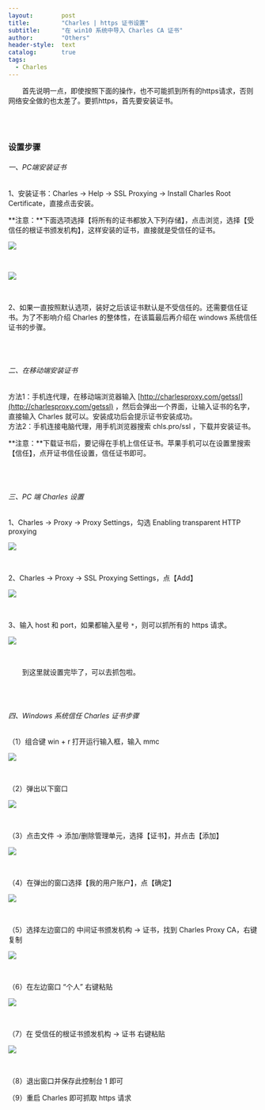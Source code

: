 ```yaml
---
layout:        post
title:         "Charles | https 证书设置"
subtitle:      "在 win10 系统中导入 Charles CA 证书"
author:        "Others"
header-style:  text
catalog:       true
tags:
  - Charles
---
```


&emsp;&emsp;首先说明一点，即使按照下面的操作，也不可能抓到所有的https请求，否则网络安全做的也太差了。要抓https，首先要安装证书。       

<br><br>

### 设置步骤
###### 一、PC端安装证书
1、安装证书：Charles -> Help -> SSL Proxying -> Install Charles Root Certificate，直接点击安装。     

**注意：**下面选项选择【将所有的证书都放入下列存储】，点击浏览，选择【受信任的根证书颁发机构】，这样安装的证书，直接就是受信任的证书。        

![](\img\in-post\post-charles\2021-10-15-charles-https-1.png)          

<br>

![](\img\in-post\post-charles\2021-10-15-charles-https-2.png)      

<br>

2、如果一直按照默认选项，装好之后该证书默认是不受信任的。还需要信任证书。为了不影响介绍 Charles 的整体性，在该篇最后再介绍在 windows 系统信任证书的步骤。        

<br><br>

###### 二、在移动端安装证书
方法1：手机连代理，在移动端浏览器输入 [http://charlesproxy.com/getssl](http://charlesproxy.com/getssl) ，然后会弹出一个界面，让输入证书的名字，直接输入 Charles 就可以。安装成功后会提示证书安装成功。      
方法2：手机连接电脑代理，用手机浏览器搜索 chls.pro/ssl ，下载并安装证书。      

**注意：**下载证书后，要记得在手机上信任证书。苹果手机可以在设置里搜索【信任】，点开证书信任设置，信任证书即可。      

<br><br>

###### 三、PC 端 Charles 设置
1、Charles -> Proxy -> Proxy Settings，勾选 Enabling transparent HTTP proxying      

![](\img\in-post\post-charles\2021-10-15-charles-https-3.png)    

<br>

2、Charles -> Proxy -> SSL Proxying Settings，点【Add】     

![](\img\in-post\post-charles\2021-10-15-charles-https-4.png)      

<br>

3、输入 host 和 port，如果都输入星号 `*`，则可以抓所有的 https 请求。    

![](\img\in-post\post-charles\2021-10-15-charles-https-5.png)      

<br>

&emsp;&emsp;到这里就设置完毕了，可以去抓包啦。        

<br><br>

###### 四、Windows 系统信任 Charles 证书步骤
（1）组合键 win + r 打开运行输入框，输入 mmc     

![](\img\in-post\post-charles\2021-10-15-charles-https-6.png)      

<br>

（2）弹出以下窗口      

![](\img\in-post\post-charles\2021-10-15-charles-https-7.png)      

<br>

（3）点击文件 -> 添加/删除管理单元，选择【证书】，并点击【添加】      

![](\img\in-post\post-charles\2021-10-15-charles-https-8.png)      

<br>

（4）在弹出的窗口选择【我的用户账户】，点【确定】      

![](\img\in-post\post-charles\2021-10-15-charles-https-9.png)      

<br>

（5）选择左边窗口的 中间证书颁发机构 -> 证书，找到 Charles Proxy CA，右键复制         

![](\img\in-post\post-charles\2021-10-15-charles-https-10.png)      

<br>

（6）在左边窗口 “个人” 右键粘贴       

![](\img\in-post\post-charles\2021-10-15-charles-https-11.png)      

<br>

（7）在 受信任的根证书颁发机构 -> 证书 右键粘贴      

![](\img\in-post\post-charles\2021-10-15-charles-https-12.png)      

<br>

（8）退出窗口并保存此控制台 1 即可      

（9）重启 Charles 即可抓取 https 请求
